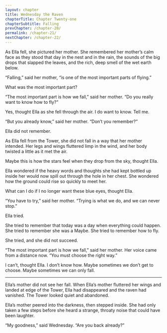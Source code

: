 ```yaml
---
layout: chapter
title: Wednesday the Raven
chapterTitle: Chapter Twenty-one
chapterSubtitle: Falling
prevChapter: /chapter-20/
permalink: /chapter-21/
nextChapter: /chapter-22/
---
```



As Ella fell, she pictured her mother. She remembered her mother’s calm face as they stood that day in the nest and in the rain, the sounds of the big drops that slapped the leaves, and the rich, deep smell of the wet earth below.

“Falling,” said her mother, “is one of the most important parts of flying.”

What was the most important part?

“The most important part is how we fall,” said her mother. “Do you really want to know how to fly?”

Yes, thought Ella as she fell through the air. I do want to know. Tell me.

“But you already know,” said her mother. “Don’t you remember?”

Ella did not remember.

As Ella fell from the Tower, she did not fall in a way that her mother intended. Her legs and wings fluttered limp in the wind, and her body twisted a little as it met the air.

Maybe this is how the stars feel when they drop from the sky, thought Ella.

Ella wondered if the heavy words and thoughts she had kept bottled up inside her would now spill out through the hole in her chest. She wondered how the ground could rise so quickly to meet her.

What can I do if I no longer want these blue eyes, thought Ella.

“You have to try,” said her mother. “Trying is what we do, and we can never stop.”

Ella tried.

She tried to remember that today was a day when everything could happen. She tried to remember she was a Maybe. She tried to remember how to fly.

She tried, and she did not succeed.

“The most important part is how we fall,” said her mother. Her voice came from a distance now. “You must choose the right way.”

I can’t, thought Ella. I don’t know how. Maybe sometimes we don’t get to choose. Maybe sometimes we can only fall.

----

Ella’s mother did not see her fall. When Ella’s mother fluttered her wings and landed at edge of the Tower, Ella had disappeared and the raven had vanished. The Tower looked quiet and abandoned.

Ella’s mother peered into the darkness, then stepped inside. She had only taken a few steps before she heard a strange, throaty noise that could have been laughter.

“My goodness,” said Wednesday. “Are you back already?”

